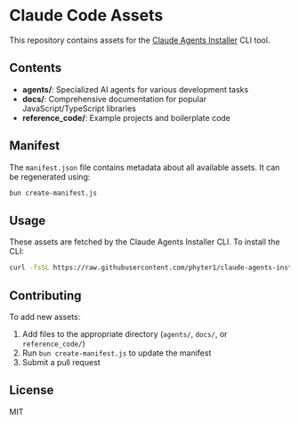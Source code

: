 # Claude Code Assets

This repository contains assets for the [Claude Agents Installer](https://github.com/phyter1/claude-agents-installer) CLI tool.

## Contents

- **agents/**: Specialized AI agents for various development tasks
- **docs/**: Comprehensive documentation for popular JavaScript/TypeScript libraries
- **reference_code/**: Example projects and boilerplate code

## Manifest

The `manifest.json` file contains metadata about all available assets. It can be regenerated using:

```bash
bun create-manifest.js
```

## Usage

These assets are fetched by the Claude Agents Installer CLI. To install the CLI:

```bash
curl -fsSL https://raw.githubusercontent.com/phyter1/claude-agents-installer/main/scripts/install.sh | bash
```

## Contributing

To add new assets:

1. Add files to the appropriate directory (`agents/`, `docs/`, or `reference_code/`)
2. Run `bun create-manifest.js` to update the manifest
3. Submit a pull request

## License

MIT
